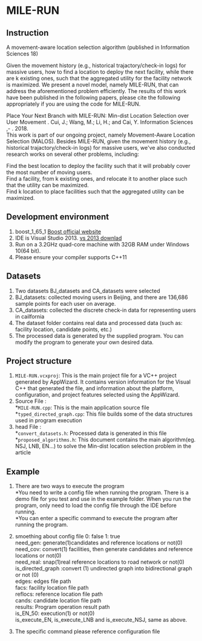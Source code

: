 MILE-RUN
============

Instruction
-----------
A movement-aware location selection algorithm (published in Information Sciences 18)

Given the movement history (e.g., historical trajactory/check-in logs) for massive users, how to find a location to deploy the next facility, while there are k existing ones, such that the aggregated utility for the facility network is maximized. We present a novel model, namely MILE-RUN, that can address the aforementioned problem efficiently. The results of this work have been published in the following papers, please cite the following appropriately if you are using the code for MILE-RUN.

Place Your Next Branch with MILE-RUN: Min-dist Location Selection over User Movement . Cui, J.; Wang, M.; Li, H.; and Cai, Y. Information Sciences ,- . 2018.<br>
This work is part of our ongoing project, namely Movement-Aware Location Selection (MALOS). Besides MILE-RUN, given the movement history (e.g., historical trajactory/check-in logs) for massive users, we've also conducted research works on several other problems, including:

Find the best location to deploy the facility such that it will probably cover the most number of moving users.<br>
Find a facility, from k existing ones, and relocate it to another place such that the utility can be maximized.<br>
Find k location to place facilities such that the aggregated utility can be maximized.



Development environment
----------
1. boost_1_65_1  [Boost official website](https://www.boost.org/ "Click to view")<br>
2. IDE is Visual Studio 2013. [vs 2013 downlad](https://visualstudio.microsoft.com/zh-hans/vs/older-downloads/ "Click to view")<br>
3. Run on a 3.2GHz quad-core machine with 32GB RAM under Windows 10(64 bit).<br>
4. Please ensure your compiler supports C++11<br>

Datasets
----------

 1. Two datasets BJ_datasets and CA_datasets were selected<br>
 2. BJ_datasets: collected moving users in Beijing, and there are 136,686 sample points for each user on average.<br>
 3. CA_datasets: collected the discrete check-in data for representing users in cailfornia<br>
 4. The dataset folder contains real data and processed data (such as: facility location, candidate points, etc.)<br>
 5. The processed data is generated by the supplied program. You can modify the program to generate your own desired data.<br>

Project structure
----------

 1. `MILE-RUN.vcxproj`: This is the main project file for a VC++ project generated by AppWizard. It contains version information for the Visual C++ that generated the file, and information about the platform, configuration, and project features selected using the AppWizard.<br>
 2. Source File :<br>
     *`MILE-RUN.cpp`: This is the main application source file<br>
     *`typed_directed_graph.cpp`: This file builds some of the data structures used in program execution
 3. head File :<br>
     *`convert_datasets.h`: Processed data is generated in this file<br>
     *`proposed_algorithms.h`: This document contains the main algorithm(eg. NSJ, LNB, EN...) to solve the Min-dist location selection problem in the article<br>

Example
----------
  

 1. There are two ways to execute the program<br>
     *You need to write a config file when running the program. There is a demo file for you test and use in the example folder. When you run the program, only need to load the config file through the IDE before running.<br>
     *You can enter a specific command to execute the program after running the program.<br>
 
 2. smoething about config file
    0: false  1: true<br>
    need_gen: generate(1)candidates and reference locations or not(0)<br>
    need_cov: convert(1) facilities, then generate candidates and reference locations or not(0)<br>
    need_real: snap(1)real reference locations to road network or not(0)<br>
    is_directed_graph :convert (1) undirected graph into bidirectional graph or not (0)<br>
    edges: edges file path<br>
    facs: facility location file path<br>
    reflocs: reference location file path<br>
    cands: candidate location file path<br>
    results: Program operation result path<br>
    is_EN_50: execution(1) or not(0)<br>
    is_execute_EN, is_execute_LNB and is_execute_NSJ, same as above.<br>
 3. The specific command please reference configuration file<br>




